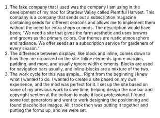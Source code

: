 1. The fake company that I used was the company I am using in the development of my mod for Stardew Valley called Plentiful Harvest. This company is a company that sends out a subscription magazine containing seeds for different seasons and allows me to implement them without the need for extra shops or mods. The description would have been; "We need a site that gives the farm aesthetic and uses browns and greens as the primary colors. Our themes are rustic atmousphere and radiance. We offer seeds as a subscription service for gardeners of every season."
2. The difference between displays, like block and inline, comes down to how they are organized on the site. Inline elements ignore margins, padding, and more, and usually ignore width elements. Blocks are used for navigation bars usually, and inline-blocks are a mixture of the two. 
3. The work cycle for this was simple... Right from the beginning I knew what I wanted to do. I wanted to create a site based on my own experience, and the mod was perfect for it. I set up the site based on some of my previous work to save time, helping design the nav bar and copyright section at the bottom to make it look professional. I found some text generators and went to work designing the positioning and found placeholder images. All it took then was putting it together and putting the forms up, and we were set.
